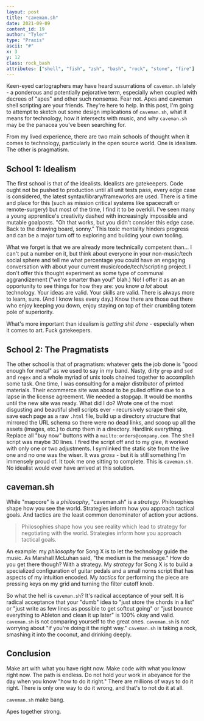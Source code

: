 ```yaml
---
layout: post
title: "caveman.sh"
date: 2021-09-09
content_id: 19
author: "Tyler"
type: "Praxis"
ascii: "#"
x: 3
y: 12
class: rock_bash
attributes: ["shell", "fish", "zsh", "bash", "rock", "stone", "fire"]
---
```

Keen-eyed cartographers may have heard susurrations of `caveman.sh` lately - a ponderous and potentially pejorative term, especially when coupled with decrees of "apes" and other such nonsense. Fear not. Apes and caveman shell scripting are your friends. They're here to help. In this post, I'm going to attempt to sketch out some design implications of `caveman.sh`, what it means for technology, how it intersects with music, and why `caveman.sh` may be the panacea you've been searching for.

From my lived experience, there are two main schools of thought when it comes to technology, particularly in the open source world. One is idealism. The other is pragmatism.

## School 1: Idealism

The first school is that of the idealists. Idealists are gatekeepers. Code ought not be pushed to production until all unit tests pass, every edge case is considered, the latest syntax/library/frameworks are used. There is a time and place for this (such as mission critical systems like spacecraft or remote-surgery) but most of the time, I find it to be overkill. I've seen many a young apprentice's creativity dashed with increasingly impossible and mutable goalposts. "Oh that works, but you didn't consider this edge case. Back to the drawing board, sonny." This toxic mentality hinders progress and can be a major turn off to exploring and building your own tooling.

What we forget is that we are already more technically competent than... I can't put a number on it, but think about everyone in your non-music/tech social sphere and tell me what percentage you could have an engaging conversation with about your current music/code/tech/scripting project. I don't offer this thought experiment as some type of communal aggrandizement ("we're smarter than you!" blah.) No! I offer it as an an opportunity to see things for how they are: you know *a lot* about technology. Your ideas are valid. Your skills are valid. There is always more to learn, sure. (And I know less every day.) Know there are those out there who enjoy keeping you down, enjoy staying on top of their crumbling totem pole of superiority.

What's more important than idealism is *getting shit done* - especially when it comes to art. Fuck gatekeepers.

## School 2: The Pragmatists

The other school is that of pragmatism: whatever gets the job done is "good enough for metal" as we used to say in my band. Nasty, dirty `grep` and `sed` and `regex` and a whole myriad of unix tools chained together to accomplish some task. One time, I was consulting for a major distributor of printed materials. Their ecommerce site was about to be pulled offline due to a lapse in the license agreement. We needed a stopgap. It would be months until the new site was ready. What did I do? Wrote one of the most disgusting and beautiful shell scripts ever - recursively scrape their site, save each page as a raw `.html` file, build up a  directory structure that mirrored the URL schema so there were no dead links, and scoop up all the assets (images, etc.) to dump them in a directory. Hardlink everything. Replace all "buy now" buttons with a `mailto:orders@company.com`. The shell script was maybe 30 lines. I fired the script off and to my glee, it worked with only one or two adjustments. I symlinked the static site from the live one and no one was the wiser. It was *gross* - but it is still something I'm immensely proud of. It took me one sitting to complete. This is `caveman.sh`. No idealist would ever have arrived at this solution.

## caveman.sh

While "mapcore" is a *philosophy*, "caveman.sh" is a *strategy*. Philosophies shape how you see the world. Strategies inform how you approach tactical goals. And tactics are the least common denominator of action your actions.

> Philosophies shape how you see reality which lead to strategy for negotiating with the world. Strategies inform how you approach tactical goals.

An example: my *philosophy* for Song X is to let the technology guide the music. As Marshall McLuhan said, "the medium is the message." How do you get there though? With a strategy. My *strategy* for Song X is to build a specialized configuration of guitar pedals and a small norns script that has aspects of my intuition encoded. My *tactics* for performing the piece are pressing keys on my grid and turning the filter cutoff knob.

So what the hell is `caveman.sh`? It's radical acceptance of your self. It is radical acceptance that your "dumb" idea to "just store the chords in a list" or "just write as few lines as possible to get softcut going" or "just bounce everything to Ableton and clean it up later" is 100% okay and valid. `caveman.sh` is not comparing yourself to the great ones. `caveman.sh` is not worrying about "if you're doing it the right way." `caveman.sh` is taking a rock, smashing it into the coconut, and drinking deeply.

## Conclusion

Make art with what you have right now. Make code with what you know right now. The path is endless. Do not hold your work in abeyance for the day when you know "how to do it right." There are millions of ways to do it right. There is only one way to do it wrong, and that's to not do it at all.

`caveman.sh` make bang.

Apes together strong.